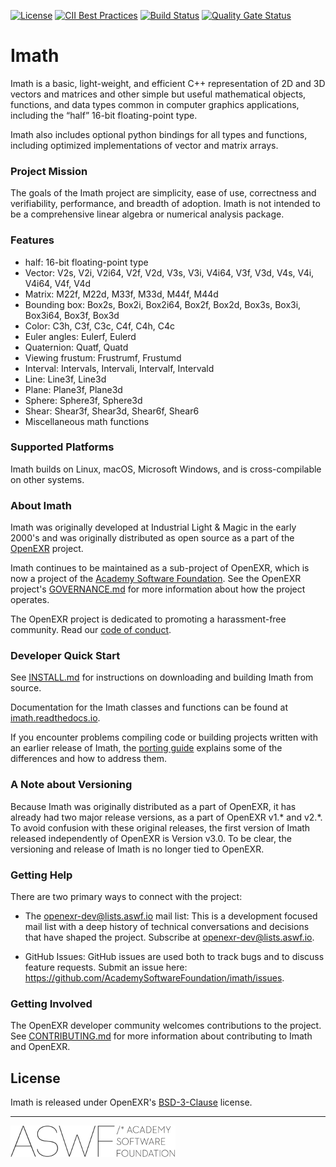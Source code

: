 [![License](https://img.shields.io/github/license/AcademySoftwareFoundation/Imath)](LICENSE.md)
[![CII Best Practices](https://bestpractices.coreinfrastructure.org/projects/2799/badge)](https://bestpractices.coreinfrastructure.org/projects/2799)
[![Build Status](https://dev.azure.com/academysoftwarefoundation/Academy%20Software%20Foundation/_apis/build/status/academysoftwarefoundation.Imath)](https://dev.azure.com/academysoftwarefoundation/Academy%20Software%20Foundation/_build?definitionId=4&_a=summary)
[![Quality Gate Status](https://sonarcloud.io/api/project_badges/measure?project=AcademySoftwareFoundation_Imath&metric=alert_status)](https://sonarcloud.io/dashboard?id=AcademySoftwareFoundation_Imath)

# Imath

Imath is a basic, light-weight, and efficient C++ representation of 2D
and 3D vectors and matrices and other simple but useful mathematical
objects, functions, and data types common in computer graphics
applications, including the “half” 16-bit floating-point type.

Imath also includes optional python bindings for all types and
functions, including optimized implementations of vector and matrix
arrays. 

### Project Mission

The goals of the Imath project are simplicity, ease of use,
correctness and verifiability, performance, and breadth of
adoption. Imath is not intended to be a comprehensive linear algebra
or numerical analysis package.

### Features

* half: 16-bit floating-point type
* Vector: V2s, V2i, V2i64, V2f, V2d, V3s, V3i, V4i64, V3f, V3d, V4s, V4i, V4i64, V4f, V4d 
* Matrix: M22f, M22d, M33f, M33d, M44f, M44d 
* Bounding box: Box2s, Box2i, Box2i64, Box2f, Box2d, Box3s, Box3i, Box3i64, Box3f, Box3d
* Color: C3h, C3f, C3c, C4f, C4h, C4c 
* Euler angles: Eulerf, Eulerd
* Quaternion: Quatf, Quatd
* Viewing frustum: Frustrumf, Frustumd
* Interval: Intervals, Intervali, Intervalf, Intervald
* Line: Line3f, Line3d
* Plane: Plane3f, Plane3d
* Sphere: Sphere3f, Sphere3d
* Shear: Shear3f, Shear3d, Shear6f, Shear6
* Miscellaneous math functions
  
### Supported Platforms

Imath builds on Linux, macOS, Microsoft Windows, and is
cross-compilable on other systems.

### About Imath

Imath was originally developed at Industrial Light & Magic in the
early 2000's and was originally distributed as open source as a part
of the [OpenEXR](https://github.com/AcademySoftwareFoundation/openexr)
project.

Imath continues to be maintained as a sub-project of OpenEXR, which is
now a project of the [Academy Software
Foundation](https://www.aswf.io).  See
the OpenEXR project's [GOVERNANCE.md](https://github.com/AcademySoftwareFoundation/openexr/blob/master/GOVERNANCE.md)
for more information about how the project operates.

The OpenEXR project is dedicated to promoting a harassment-free
community. Read our [code of conduct](CODE_OF_CONDUCT.md).

### Developer Quick Start

See [INSTALL.md](INSTALL.md) for instructions on downloading and building Imath
from source.

Documentation for the Imath classes and functions can be found at
[imath.readthedocs.io](https://imath.readthedocs.io).

If you encounter problems compiling code or building projects written
with an earlier release of Imath, the [porting
guide](https://github.com/AcademySoftwareFoundation/Imath/blob/master/docs/PortingGuide2-3.md)
explains some of the differences and how to address them.

### A Note about Versioning

Because Imath was originally distributed as a part of OpenEXR, it has
already had two major release versions, as a part of OpenEXR v1.* and
v2.*. To avoid confusion with these original releases, the first
version of Imath released independently of OpenEXR is Version v3.0. To
be clear, the versioning and release of Imath is no longer tied to
OpenEXR.

### Getting Help

There are two primary ways to connect with the project:

* The openexr-dev@lists.aswf.io mail list: This is a development
  focused mail list with a deep history of technical conversations and
  decisions that have shaped the project. Subscribe at
  [openexr-dev@lists.aswf.io](https://lists.aswf.io/g/openexr-dev).

* GitHub Issues: GitHub issues are used both to track bugs and to
  discuss feature requests. Submit an issue here:
  https://github.com/AcademySoftwareFoundation/imath/issues. 

### Getting Involved

The OpenEXR developer community welcomes contributions to the
project. See [CONTRIBUTING.md](CONTRIBUTING.md) for more information
about contributing to Imath and OpenEXR.

## License

Imath is released under OpenEXR's [BSD-3-Clause](LICENSE.md) license.

---

![aswf](https://github.com/AcademySoftwareFoundation/openexr/blob/master/ASWF/images/aswf.png)
